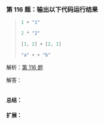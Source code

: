 ### 第 116 题：输出以下代码运行结果

> ```js
> 1 + "1"
> 
> 2 * "2"
> 
> [1, 2] + [2, 1]
> 
> "a" + + "b"
> ```



解析：[第 116 题](https://github.com/Advanced-Frontend/Daily-Interview-Question/issues/229)

解答：



```javascript

```

#### 总结：



#### 扩展：



